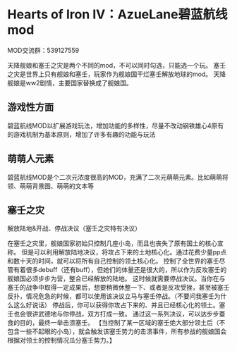 # Hearts of Iron IV：AzueLane碧蓝航线mod

MOD交流群：539127559

天降舰娘和塞壬之灾是两个不同的mod，不可以同时勾选，只能选一个玩。
塞壬之灾是世界上只有舰娘和塞壬，玩家作为舰娘国干烂塞壬解放地球的mod。
天降舰娘是ww2剧情，主要国家替换成了舰娘国。

## 游戏性方面
碧蓝航线MOD以扩展游戏玩法，增加功能的多样性，尽量不改动钢铁雄心4原有的游戏机制为基本原则，增加了许多有趣的功能与玩法

## 萌萌人元素
碧蓝航线MOD是个二次元浓度很高的MOD，充满了二次元萌萌元素。比如萌萌将领、萌萌背景图、萌萌的文本等

## 塞壬之灾

解放陆地&开战、停战决议（塞壬之灾特有决议）

在塞壬之灾里，舰娘国家初始只控制几座小岛，而且也丧失了原有国土的核心宣称。
但是可以利用解放陆地决议，将攻占下来的土地核心化。通过花费少量pp点和数十天的时间，就可以将所有自己控制的领土核心化。
控制了全世界的塞壬尽管有着很多debuff（还有buff），但她们的体量还是很大的，所以作为反攻塞壬的舰娘国必须步步为营，整合已经解放的陆地。
这时候就需要停战决议。当你在与塞壬的战争中取得一定成果后，想要稍微休整一下、或者是反攻受挫，甚至被塞壬反扑，情况危急的时候，都可以使用该决议立马与塞壬停战。（不要问我塞壬为什么这么好说话）
停战后，你可以获得你攻占下来的、并且已经核心化的领土。塞壬也会很讲武德地与你停战，双方打成一致。
通过这一系列决议，可以达步步蚕食的目的，最终一举击溃塞壬。
【当控制了某一区域的塞壬绝大部分领土后（不包含一些不起眼的小岛），就会触发该塞壬势力的击溃事件，所有参战的舰娘国会根据对领土的控制情况瓜分塞壬势力。】
